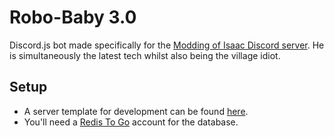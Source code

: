 # Robo-Baby 3.0
Discord.js bot made specifically for the [Modding of Isaac Discord server](https://discord.gg/3eACyXaffZ). He is simultaneously the latest tech whilst also being the village idiot.

## Setup
* A server template for development can be found [here](https://discord.new/jfezNGPgwDA4).
* You'll need a [Redis To Go](https://redistogo.com/) account for the database.
